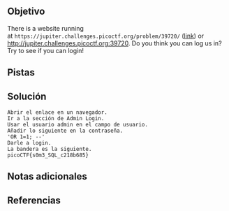 ## Objetivo
There is a website running at `https://jupiter.challenges.picoctf.org/problem/39720/` ([link](https://jupiter.challenges.picoctf.org/problem/39720/)) or http://jupiter.challenges.picoctf.org:39720. Do you think you can log us in? Try to see if you can login!

## Pistas

## Solución
```
Abrir el enlace en un navegador.
Ir a la sección de Admin Login.
Usar el usuario admin en el campo de usuario.
Añadir lo siguiente en la contraseña.
'OR 1=1; --'
Darle a login.
La bandera es la siguiente.
picoCTF{s0m3_SQL_c218b685}
```
## Notas adicionales

## Referencias